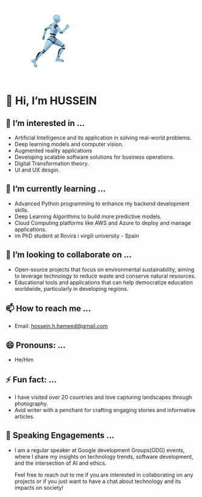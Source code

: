 ![3D Surface Visualization](https://github.com/Husseinhhameed/Husseinhhameed/blob/main/run-12055_256.gif?raw=true)
# 👋 Hi, I’m HUSSEIN  

## 👀 I’m interested in ...
- Artificial Intelligence and its application in solving real-world problems.
- Deep learning models and computer vision.
- Augmented reality applications
- Developing scalable software solutions for business operations.
- Digital Transformation theory.
- UI and UX desgin.

## 🌱 I’m currently learning ...
- Advanced Python programming to enhance my backend development skills.
- Deep Learning Algorithms to build more predictive models.
- Cloud Computing platforms like AWS and Azure to deploy and manage applications.
- im PhD student at Rovira i virgili university - Spain 

## 💞️ I’m looking to collaborate on ...
- Open-source projects that focus on environmental sustainability, aiming to leverage technology to reduce waste and conserve natural resources.
- Educational tools and applications that can help democratize education worldwide, particularly in developing regions.

## 📫 How to reach me ...
- Email: hossein.h.hameed@gmail.com

## 😄 Pronouns: ...
- He/Him

## ⚡ Fun fact: ...
- I have visited over 20 countries and love capturing landscapes through photography.
- Avid writer with a penchant for crafting engaging stories and informative articles.

## 🎤 Speaking Engagements ...
- I am a regular speaker at Google development Groups(GDG) events, where I share my insights on technology trends, software development, and the intersection of AI and ethics.

  Feel free to reach out to me if you are interested in collaborating on any projects or if you just want to have a chat about technology and its impacts on society!


